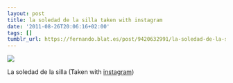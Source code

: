 ```yaml
---
layout: post
title: la soledad de la silla taken with instagram
date: '2011-08-26T20:06:16+02:00'
tags: []
tumblr_url: https://fernando.blat.es/post/9420632991/la-soledad-de-la-silla-taken-with-instagram
---
```

 ![](/tumblr_files/tumblr_lqjrmgpJXY1qz4y16o1_640.jpg)  

La soledad de la silla (Taken with [instagram](http://instagr.am))
